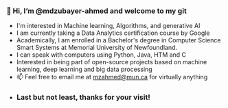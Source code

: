 ### 👋 Hi, I’m @mdzubayer-ahmed and welcome to my git
-  I'm interested in Machine learning, Algorithms, and generative AI
-  I am currently taking a Data Analytics certification course by Google
-  Academically, I am enrolled in a Bachelor's degree in Computer Science Smart Systems at Memorial University of Newfoundland.
- I can speak with computers using Python, Java, HTM and C
- Interested in being part of open-source projects based on machine learning, deep learning and big data processing 
- 📫 Feel free to email me at mzahmed@mun.ca for virtually anything
- ### Last but not least, thanks for your visit!
